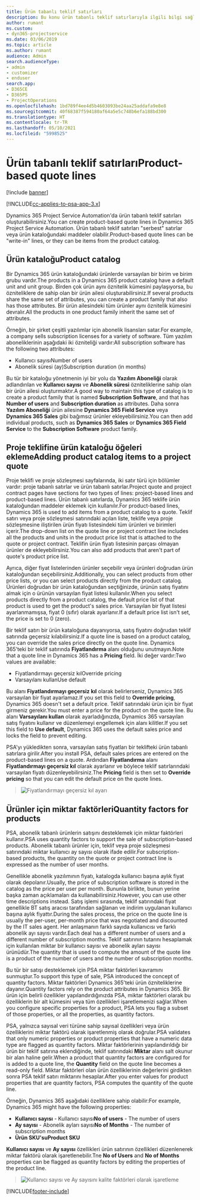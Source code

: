 ```yaml
---
title: Ürün tabanlı teklif satırları
description: Bu konu ürün tabanlı teklif satırlarıyla ilgili bilgi sağlar.
author: rumant
ms.custom:
- dyn365-projectservice
ms.date: 03/06/2019
ms.topic: article
ms.author: rumant
audience: Admin
search.audienceType:
- admin
- customizer
- enduser
search.app:
- D365CE
- D365PS
- ProjectOperations
ms.openlocfilehash: 1bd789f4ee4d5b4603093be24aa25addafa9e8e8
ms.sourcegitcommit: 40f68387f594180af64a5e5c748b6efa188bd300
ms.translationtype: HT
ms.contentlocale: tr-TR
ms.lasthandoff: 05/10/2021
ms.locfileid: "5998525"
---
```

# <a name="product-based-quote-lines"></a><span data-ttu-id="ca7a7-103">Ürün tabanlı teklif satırları</span><span class="sxs-lookup"><span data-stu-id="ca7a7-103">Product-based quote lines</span></span>

[!include [banner](../includes/psa-now-project-operations.md)]

[!INCLUDE[cc-applies-to-psa-app-3.x](../includes/cc-applies-to-psa-app-3x.md)]


<span data-ttu-id="ca7a7-104">Dynamics 365 Project Service Automation'da ürün tabanlı teklif satırları oluşturabilirsiniz.</span><span class="sxs-lookup"><span data-stu-id="ca7a7-104">You can create product-based quote lines in Dynamics 365 Project Service Automation.</span></span> <span data-ttu-id="ca7a7-105">Ürün tabanlı teklif satırları "serbest" satırlar veya ürün kataloğundaki maddeler olabilir.</span><span class="sxs-lookup"><span data-stu-id="ca7a7-105">Product-based quote lines can be "write-in" lines, or they can be items from the product catalog.</span></span>

## <a name="product-catalog"></a><span data-ttu-id="ca7a7-106">Ürün kataloğu</span><span class="sxs-lookup"><span data-stu-id="ca7a7-106">Product catalog</span></span>

<span data-ttu-id="ca7a7-107">Bir Dynamics 365 ürün kataloğundaki ürünlerde varsayılan bir birim ve birim grubu vardır.</span><span class="sxs-lookup"><span data-stu-id="ca7a7-107">The products in a Dynamics 365 product catalog have a default unit and unit group.</span></span> <span data-ttu-id="ca7a7-108">Birden çok ürün aynı öznitelik kümesini paylaşıyorsa, bu özniteliklere de sahip olan bir ürün ailesi oluşturabilirsiniz.</span><span class="sxs-lookup"><span data-stu-id="ca7a7-108">If several products share the same set of attributes, you can create a product family that also has those attributes.</span></span> <span data-ttu-id="ca7a7-109">Bir ürün ailesindeki tüm ürünler aynı öznitelik kümesini devralır.</span><span class="sxs-lookup"><span data-stu-id="ca7a7-109">All the products in one product family inherit the same set of attributes.</span></span>

<span data-ttu-id="ca7a7-110">Örneğin, bir şirket çeşitli yazılımlar için abonelik lisansları satar.</span><span class="sxs-lookup"><span data-stu-id="ca7a7-110">For example, a company sells subscription licenses for a variety of software.</span></span> <span data-ttu-id="ca7a7-111">Tüm yazılım aboneliklerinin aşağıdaki iki özniteliği vardır:</span><span class="sxs-lookup"><span data-stu-id="ca7a7-111">All subscription software has the following two attributes:</span></span>

- <span data-ttu-id="ca7a7-112">Kullanıcı sayısı</span><span class="sxs-lookup"><span data-stu-id="ca7a7-112">Number of users</span></span> 
- <span data-ttu-id="ca7a7-113">Abonelik süresi (ay)</span><span class="sxs-lookup"><span data-stu-id="ca7a7-113">Subscription duration (in months)</span></span>

<span data-ttu-id="ca7a7-114">Bu tür bir kataloğu yönetmenin iyi bir yolu da **Yazılım Aboneliği** olarak adlandırılan ve **Kullanıcı sayısı** ve **Abonelik süresi** özniteliklerine sahip olan bir ürün ailesi oluşturmaktır.</span><span class="sxs-lookup"><span data-stu-id="ca7a7-114">A good way to maintain this type of catalog is to create a product family that is named **Subscription Software**, and that has **Number of users** and **Subscription duration** as attributes.</span></span> <span data-ttu-id="ca7a7-115">Daha sonra **Yazılım Aboneliği** ürün ailesine **Dynamics 365 Field Service** veya **Dynamics 365 Sales** gibi bağımsız ürünler ekleyebilirsiniz.</span><span class="sxs-lookup"><span data-stu-id="ca7a7-115">You can then add individual products, such as **Dynamics 365 Sales** or **Dynamics 365 Field Service** to the **Subscription Software** product family.</span></span>

## <a name="adding-product-catalog-items-to-a-project-quote"></a><span data-ttu-id="ca7a7-116">Proje teklifine ürün kataloğu öğeleri ekleme</span><span class="sxs-lookup"><span data-stu-id="ca7a7-116">Adding product catalog items to a project quote</span></span>

<span data-ttu-id="ca7a7-117">Proje teklifi ve proje sözleşmesi sayfalarında, iki satır türü için bölümler vardır: proje tabanlı satırlar ve ürün tabanlı satırlar.</span><span class="sxs-lookup"><span data-stu-id="ca7a7-117">Project quote and project contract pages have sections for two types of lines: project-based lines and product-based lines.</span></span> <span data-ttu-id="ca7a7-118">Ürün tabanlı satırlarda, Dynamics 365 teklife ürün kataloğundan maddeler eklemek için kullanılır.</span><span class="sxs-lookup"><span data-stu-id="ca7a7-118">For product-based lines, Dynamics 365 is used to add items from a product catalog to a quote.</span></span> <span data-ttu-id="ca7a7-119">Teklif satırı veya proje sözleşmesi satırındaki açılan liste, teklife veya proje sözleşmesine iliştirilen ürün fiyatı listesindeki tüm ürünleri ve birimleri içerir.</span><span class="sxs-lookup"><span data-stu-id="ca7a7-119">The drop-down list on the quote line or project contract line includes all the products and units in the product price list that is attached to the quote or project contract.</span></span> <span data-ttu-id="ca7a7-120">Teklifin ürün fiyatı listesinin parçası olmayan ürünler de ekleyebilirsiniz.</span><span class="sxs-lookup"><span data-stu-id="ca7a7-120">You can also add products that aren't part of quote's product price list.</span></span>

<span data-ttu-id="ca7a7-121">Ayrıca, diğer fiyat listelerinden ürünler seçebilir veya ürünleri doğrudan ürün kataloğundan seçebilirsiniz.</span><span class="sxs-lookup"><span data-stu-id="ca7a7-121">Additionally, you can select products from other price lists, or you can select products directly from the product catalog.</span></span> <span data-ttu-id="ca7a7-122">Ürünleri doğrudan bir ürün kataloğundan seçtiğinizde, ürünün satış fiyatını almak için o ürünün varsayılan fiyat listesi kullanılır.</span><span class="sxs-lookup"><span data-stu-id="ca7a7-122">When you select products directly from a product catalog, the default price list of that product is used to get the product's sales price.</span></span> <span data-ttu-id="ca7a7-123">Varsayılan bir fiyat listesi ayarlanmamışsa, fiyat 0 (sıfır) olarak ayarlanır.</span><span class="sxs-lookup"><span data-stu-id="ca7a7-123">If a default price list isn't set, the price is set to 0 (zero).</span></span>

<span data-ttu-id="ca7a7-124">Bir teklif satırı bir ürün kataloğuna dayanıyorsa, satış fiyatını doğrudan teklif satırında geçersiz kılabilirsiniz.</span><span class="sxs-lookup"><span data-stu-id="ca7a7-124">If a quote line is based on a product catalog, you can override the sales price directly on the quote line.</span></span> <span data-ttu-id="ca7a7-125">Dynamics 365'teki bir teklif satırında **Fiyatlandırma** alanı olduğunu unutmayın.</span><span class="sxs-lookup"><span data-stu-id="ca7a7-125">Note that a quote line in Dynamics 365 has a **Pricing** field.</span></span> <span data-ttu-id="ca7a7-126">İki değer vardır:</span><span class="sxs-lookup"><span data-stu-id="ca7a7-126">Two values are available:</span></span>

- <span data-ttu-id="ca7a7-127">Fiyatlandırmayı geçersiz kıl</span><span class="sxs-lookup"><span data-stu-id="ca7a7-127">Override pricing</span></span>  
- <span data-ttu-id="ca7a7-128">Varsayılanı kullan</span><span class="sxs-lookup"><span data-stu-id="ca7a7-128">Use default</span></span>

<span data-ttu-id="ca7a7-129">Bu alanı **Fiyatlandırmayı geçersiz kıl** olarak belirlerseniz, Dynamics 365 varsayılan bir fiyat ayarlamaz.</span><span class="sxs-lookup"><span data-stu-id="ca7a7-129">If you set this field to **Override pricing**, Dynamics 365 doesn't set a default price.</span></span> <span data-ttu-id="ca7a7-130">Teklif satırındaki ürün için bir fiyat girmeniz gerekir.</span><span class="sxs-lookup"><span data-stu-id="ca7a7-130">You must enter a price for the product on the quote line.</span></span> <span data-ttu-id="ca7a7-131">Bu alanı **Varsayılanı kullan** olarak ayarladığınızda, Dynamics 365 varsayılan satış fiyatını kullanır ve düzenlemeyi engellemek için alanı kilitler.</span><span class="sxs-lookup"><span data-stu-id="ca7a7-131">If you set this field to **Use default**, Dynamics 365 uses the default sales price and locks the field to prevent editing.</span></span>

<span data-ttu-id="ca7a7-132">PSA'yı yükledikten sonra, varsayılan satış fiyatları bir teklifteki ürün tabanlı satırlara girilir.</span><span class="sxs-lookup"><span data-stu-id="ca7a7-132">After you install PSA, default sales prices are entered on the product-based lines on a quote.</span></span> <span data-ttu-id="ca7a7-133">Ardından **Fiyatlandırma** alanı **Fiyatlandırmayı geçersiz kıl** olarak ayarlanır ve böylece teklif satırlarındaki varsayılan fiyatı düzenleyebilirsiniz.</span><span class="sxs-lookup"><span data-stu-id="ca7a7-133">The **Pricing** field is then set to **Override pricing** so that you can edit the default price on the quote lines.</span></span>

> ![Fiyatlandırmayı geçersiz kıl ayarı](media/basic-guide-10.png)
 
## <a name="quantity-factors-for-products"></a><span data-ttu-id="ca7a7-135">Ürünler için miktar faktörleri</span><span class="sxs-lookup"><span data-stu-id="ca7a7-135">Quantity factors for products</span></span>

<span data-ttu-id="ca7a7-136">PSA, abonelik tabanlı ürünlerin satışını desteklemek için miktar faktörleri kullanır.</span><span class="sxs-lookup"><span data-stu-id="ca7a7-136">PSA uses quantity factors to support the sale of subscription-based products.</span></span> <span data-ttu-id="ca7a7-137">Abonelik tabanlı ürünler için, teklif veya proje sözleşmesi satırındaki miktar kullanıcı ay sayısı olarak ifade edilir.</span><span class="sxs-lookup"><span data-stu-id="ca7a7-137">For subscription-based products, the quantity on the quote or project contract line is expressed as the number of user months.</span></span>

<span data-ttu-id="ca7a7-138">Genellikle abonelik yazılımının fiyatı, katalogda kullanıcı başına aylık fiyat olarak depolanır.</span><span class="sxs-lookup"><span data-stu-id="ca7a7-138">Usually, the price of subscription software is stored in the catalog as the price per user per month.</span></span> <span data-ttu-id="ca7a7-139">Bununla birlikte, bunun yerine başka zaman açıklamaları da kullanabilirsiniz.</span><span class="sxs-lookup"><span data-stu-id="ca7a7-139">However, you can use other time descriptions instead.</span></span> <span data-ttu-id="ca7a7-140">Satış işlemi sırasında, teklif satırındaki fiyat genellikle BT satış aracısı tarafından sağlanan ve indirim uygulanan kullanıcı başına aylık fiyattır.</span><span class="sxs-lookup"><span data-stu-id="ca7a7-140">During the sales process, the price on the quote line is usually the per-user, per-month price that was negotiated and discounted by the IT sales agent.</span></span> <span data-ttu-id="ca7a7-141">Her anlaşmanın farklı sayıda kullanıcısı ve farklı abonelik ayı sayısı vardır.</span><span class="sxs-lookup"><span data-stu-id="ca7a7-141">Each deal has a different number of users and a different number of subscription months.</span></span> <span data-ttu-id="ca7a7-142">Teklif satırının tutarını hesaplamak için kullanılan miktar bir kullanıcı sayısı ve abonelik ayları sayısı ürünüdür.</span><span class="sxs-lookup"><span data-stu-id="ca7a7-142">The quantity that is used to compute the amount of the quote line is a product of the number of users and the number of subscription months.</span></span>

<span data-ttu-id="ca7a7-143">Bu tür bir satışı desteklemek için PSA miktar faktörleri kavramını sunmuştur.</span><span class="sxs-lookup"><span data-stu-id="ca7a7-143">To support this type of sale, PSA introduced the concept of quantity factors.</span></span> <span data-ttu-id="ca7a7-144">Miktar faktörleri Dynamics 365'teki ürün özniteliklerine dayanır.</span><span class="sxs-lookup"><span data-stu-id="ca7a7-144">Quantity factors rely on the product attributes in Dynamics 365.</span></span> <span data-ttu-id="ca7a7-145">Bir ürün için belirli özellikler yapılandırdığınızda PSA, miktar faktörleri olarak bu özelliklerin bir alt kümesini veya tüm özellikleri işaretlemenizi sağlar.</span><span class="sxs-lookup"><span data-stu-id="ca7a7-145">When you configure specific properties for a product, PSA lets you flag a subset of those properties, or all the properties, as quantity factors.</span></span>

<span data-ttu-id="ca7a7-146">PSA, yalnızca sayısal veri türüne sahip sayısal özellikleri veya ürün özelliklerini miktar faktörü olarak işaretlenmiş olarak doğrular.</span><span class="sxs-lookup"><span data-stu-id="ca7a7-146">PSA validates that only numeric properties or product properties that have a numeric data type are flagged as quantity factors.</span></span> <span data-ttu-id="ca7a7-147">Miktar faktörlerinin yapılandırıldığı bir ürün bir teklif satırına eklendiğinde, teklif satırındaki **Miktar** alanı salt okunur bir alan haline gelir.</span><span class="sxs-lookup"><span data-stu-id="ca7a7-147">When a product that quantity factors are configured for is added to a quote line, the **Quantity** field on the quote line becomes a read-only field.</span></span> <span data-ttu-id="ca7a7-148">Miktar faktörleri olan ürün özelliklerinin değerlerini girdikten sonra PSA teklif satırı miktarını hesaplar.</span><span class="sxs-lookup"><span data-stu-id="ca7a7-148">After you enter values for product properties that are quantity factors, PSA computes the quantity of the quote line.</span></span>

<span data-ttu-id="ca7a7-149">Örneğin, Dynamics 365 aşağıdaki özelliklere sahip olabilir:</span><span class="sxs-lookup"><span data-stu-id="ca7a7-149">For example, Dynamics 365 might have the following properties:</span></span> 

- <span data-ttu-id="ca7a7-150">**Kullanıcı sayısı** - Kullanıcı sayısı</span><span class="sxs-lookup"><span data-stu-id="ca7a7-150">**No of users** - The number of users</span></span> 
- <span data-ttu-id="ca7a7-151">**Ay sayısı**  - Abonelik ayları sayısı</span><span class="sxs-lookup"><span data-stu-id="ca7a7-151">**No of Months** - The number of subscription months</span></span>
- <span data-ttu-id="ca7a7-152">**Ürün SKU'su**</span><span class="sxs-lookup"><span data-stu-id="ca7a7-152">**Product SKU**</span></span> 

<span data-ttu-id="ca7a7-153">**Kullanıcı sayısı** ve **Ay sayısı** özellikleri ürün satırının özellikleri düzenlenerek miktar faktörü olarak işaretlenebilir.</span><span class="sxs-lookup"><span data-stu-id="ca7a7-153">Tne **No of Users** and **No of Months** properties can be flagged as quantity factors by editing the properties of the product line.</span></span> 

> ![Kullanıcı sayısı ve Ay sayısını kalite faktörleri olarak işaretleme](media/basic-guide-11.png)
 


[!INCLUDE[footer-include](../includes/footer-banner.md)]